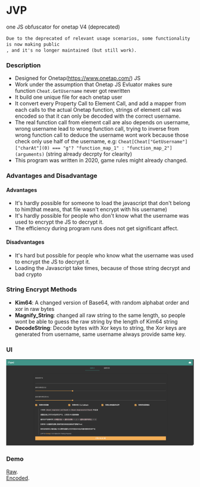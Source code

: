 # JVP
one JS obfuscator for onetap V4 (deprecated)
```code
Due to the deprecated of relevant usage scenarios, some functionality is now making public 
, and it's no longer maintained (but still work).
```

### Description
- Designed for Onetap(https://www.onetap.com/) JS
- Work under the assumption that Onetap JS Evluator makes sure function ``` Cheat.GetUsername ``` never got rewritten
- It build one unique file for each onetap user
- It convert every Property Call to Element Call, and add a mapper from each calls to the actual Onetap function, strings of element call was encoded so that it can only be decoded with the correct username.
- The real function call from element call are also depends on username, wrong username lead to wrong function call, trying to inverse from wrong function call to deduce the username wont work because those check only use half of the username, e.g: ```Cheat[Cheat["GetUsername"]["charAt"](0) === "g"? "function_map_1" : "function_map_2"](arguments)``` (string already decrpty for clearity)
- This program was written in 2020, game rules might already changed.

### Advantages and Disadvantage
#### Advantages
- It's hardly possible for someone to load the javascript that don't belong to him(that means, that file wasn't encrypt with his username)
- It's hardly possible for people who don't know what the username was used to encrypt the JS to decrypt it.
- The efficiency during program runs does not get significant affect.
#### Disadvantages
- It's hard but possible for people who know what the username was used to encrypt the JS to decrypt it.
- Loading the Javascript take times, because of those string decrypt and bad crypto

### String Encrypt Methods
- <b>Kim64</b>: A changed version of Base64, with random alphabat order and xor in raw bytes 
- <b>Magnify_String</b>: changed all raw string to the same length, so people wont be able to guess the raw string by the length of Kim64 string
- <b>DecodeString</b>: Decode bytes with Xor keys to string, the Xor keys are generated from username, same username always provide same key.

### UI
<img src="https://github.com/liujiahua123123/JVP/blob/main/image/524601650870415_.pic_hd.jpg">

### Demo
[Raw](https://github.com/liujiahua123123/JVP/blob/main/demo/raw.js).  
[Encoded](https://github.com/liujiahua123123/JVP/blob/main/demo/encoded.js). 
